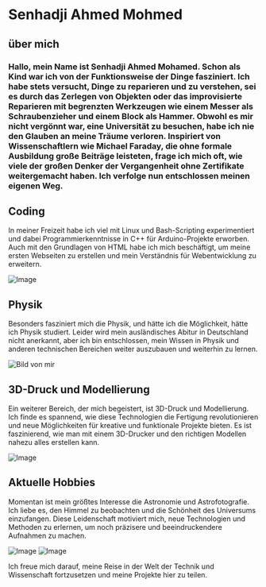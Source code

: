 # Senhadji Ahmed Mohmed 

## über mich

### Hallo, mein Name ist Senhadji Ahmed Mohamed. Schon als Kind war ich von der Funktionsweise der Dinge fasziniert. Ich habe stets versucht, Dinge zu reparieren und zu verstehen, sei es durch das Zerlegen von Objekten oder das improvisierte Reparieren mit begrenzten Werkzeugen wie einem Messer als Schraubenzieher und einem Block als Hammer. Obwohl es mir nicht vergönnt war, eine Universität zu besuchen, habe ich nie den Glauben an meine Träume verloren. Inspiriert von Wissenschaftlern wie Michael Faraday, die ohne formale Ausbildung große Beiträge leisteten, frage ich mich oft, wie viele der großen Denker der Vergangenheit ohne Zertifikate weitergemacht haben. Ich verfolge nun entschlossen meinen eigenen Weg.

## Coding

In meiner Freizeit habe ich viel mit Linux und Bash-Scripting experimentiert und dabei Programmierkenntnisse in C++ für Arduino-Projekte erworben. Auch mit den Grundlagen von HTML habe ich mich beschäftigt, um meine ersten Webseiten zu erstellen und mein Verständnis für Webentwicklung zu erweitern.



![Image](docs/assets/VideoCapture_20250126-180844.jpg)



## Physik

Besonders fasziniert mich die Physik, und hätte ich die Möglichkeit, hätte ich Physik studiert. Leider wird mein ausländisches Abitur in Deutschland nicht anerkannt, aber ich bin entschlossen, mein Wissen in Physik und anderen technischen Bereichen weiter auszubauen und weiterhin zu lernen.



![Bild von mir](docs/assets/20241222_165655.jpg)




## 3D-Druck und Modellierung

Ein weiterer Bereich, der mich begeistert, ist 3D-Druck und Modellierung. Ich finde es spannend, wie diese Technologien die Fertigung revolutionieren und neue Möglichkeiten für kreative und funktionale Projekte bieten. Es ist faszinierend, wie man mit einem 3D-Drucker und den richtigen Modellen nahezu alles erstellen kann.



![Image](docs/assets/tempFileForShare_20250126-185331.jpg)




## Aktuelle Hobbies

Momentan ist mein größtes Interesse die Astronomie und Astrofotografie. Ich liebe es, den Himmel zu beobachten und die Schönheit des Universums einzufangen. Diese Leidenschaft motiviert mich, neue Technologien und Methoden zu erlernen, um noch präzisere und beeindruckendere Aufnahmen zu machen.




![Image](docs/assets/1000024638.jpg)
![Image](docs/assets/IMG_1737552196886.jpg)







Ich freue mich darauf, meine Reise in der Welt der Technik und Wissenschaft fortzusetzen und meine Projekte hier zu teilen.
